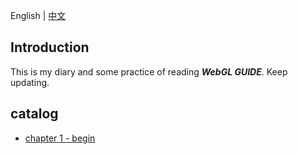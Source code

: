 English | [中文](./README.zh.md)

## Introduction

This is my diary and some practice of reading _**WebGL GUIDE**_. Keep updating.

## catalog
- [chapter 1 - begin](https://segmentfault.com/a/1190000015889110)